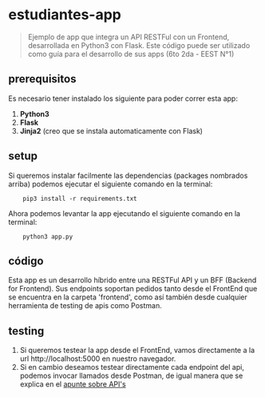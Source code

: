 # estudiantes-app

> Ejemplo de app que integra un API RESTFul con un Frontend, desarrollada en Python3 con Flask. Este código puede ser utilizado como guía para el desarrollo de sus apps (6to 2da - EEST N°1)

## prerequisitos

Es necesario tener instalado los siguiente para poder correr esta app:
1. __Python3__ 
2. __Flask__
3. __Jinja2__ (creo que se instala automaticamente con Flask)

## setup
Si queremos instalar facilmente las dependencias (packages nombrados arriba) podemos ejecutar el siguiente comando en la terminal:
```
    pip3 install -r requirements.txt
```

Ahora podemos levantar la app ejecutando el siguiente comando en la terminal:
```
    python3 app.py
```

## código
Esta app es un desarrollo híbrido entre una RESTFul API y un BFF (Backend for Frontend).
Sus endpoints soportan pedidos tanto desde el FrontEnd que se encuentra en la carpeta 'frontend', como así también desde cualquier herramienta de testing de apis como Postman.

## testing
1. Si queremos testear la app desde el FrontEnd, vamos directamente a la url http://localhost:5000 en nuestro navegador.
2. Si en cambio deseamos testear directamente cada endpoint del api, podemos invocar llamados desde Postman, de igual manera que se explica en el [apunte sobre API's](https://drive.google.com/file/d/1o-Kh3bAu7Xwfezceu_DFHwIat6qFNwJp/view?usp=drive_link)